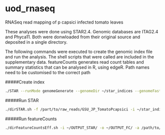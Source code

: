 uod_rnaseq
==========

RNASeq read mapping of p capsici infected tomato leaves

These analyses were done using STAR2.4. 
Genomic databases are ITAG2.4 and Phyca11. Both were donwloaded from their original source and deposited in a single directory.

The following commands were executed to create the genomic index file and run the analysis. The shell scripts that were called are included in the supplementary data. featureCounts generates read count tables and summary statistics that can be analysed in R, using edgeR.
Path names need to be customised to the correct path

#####Create index
```bash
./STAR --runMode genomeGenerate --genomeDir ~/star_indices --genomeFastaFiles /path/to/genome/databases/ITAG2.4_genomic.fasta /path/to/genome/databases/Phyca11_unmasked_scaffold.fasta --runThreadN 32
```
#####Run STAR 
```bash
./dirSTAR.sh -f /part/to/raw_reads/GSU_JP_TomatoPcapsici -i ~/star_indices/ -o ~/OUTPUT_STAR/
```

#####Run featureCounts
```bash
./dirFeatureCountsEff.sh -i ~/OUTPUT_STAR/ -o ~/OUTPUT_FC/ -a /path/to/genome/databases/PhycaEff_manual.gtf
```
